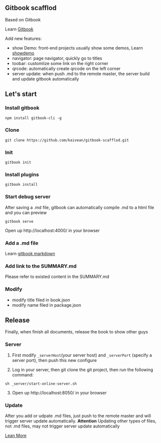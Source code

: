 ## Gitbook scafflod
Based on Gitbook

Learn [Gitbook](http://toolchain.gitbook.com/pages.html)

Add new features:
* show Demo: front-end projects usually show some demos, Learn [showdemo](https://www.npmjs.com/package/gitbook-plugin-demoshow)
* navigator: page navigator, quickly go to titles
* toobar: customlize some link on the right corner
* qrcode: automatically create qrcode on the left corner
* server update: when push .md to the remote master, the server build and update gitbook automatically

## Let's start

### Install gitbook

    npm install gitbook-cli -g

### Clone

    git clone https://github.com/kaivean/gitbook-scafflod.git

### Init

    gitbook init

### Install plugins

    gitbook install

### Start debug server
After saving a .md file, gitbook can automatically compile .md to a html file and you can preview

    gitbook serve

Open up http://localhost:4000/ in your browser

### Add a .md file
Learn [gitbook markdown](http://toolchain.gitbook.com/syntax/markdown.html)

### Add link to the SUMMARY.md
Please refer to existed content in the SUMMARY.md

### Modify
* modify title filed in book.json
* modify name filed in package.json

## Release
Finally, when finish all documents, release the book to show other guys

### Server
1. First modify `_serverHost`(your server host) and `_serverPort` (specify a server port),  then push this new configure

2. Log in your server, then git clone the git project, then run the following command:

```
sh _server/start-online-server.sh
```

3. Open up http://localhost:8050/ in your browser

### Update
After you add or udpate .md files, just push to the remote master and will trigger server update automatically.
**Attention** Updating other types of files, not .md files, may not trigger server update automatically

[Lean More](./myproject/basic.md)
